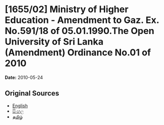 # [1655/02] Ministry of Higher Education - Amendment to Gaz. Ex. No.591/18 of 05.01.1990.The Open University of Sri Lanka (Amendment) Ordinance No.01 of 2010

**Date:** 2010-05-24

## Original Sources

- [English](https://documents.gov.lk/view/extra-gazettes/2010/5/1655-02_E.pdf)
- [සිංහල](https://documents.gov.lk/view/extra-gazettes/2010/5/1655-02_S.pdf)
- [தமிழ்](https://documents.gov.lk/view/extra-gazettes/2010/5/1655-02_T.pdf)

